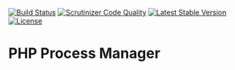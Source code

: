 [![Build Status](https://scrutinizer-ci.com/g/lizardmedia/php-process-manager/badges/build.png?b=master)](https://scrutinizer-ci.com/g/lizardmedia/php-process-manager/build-status/master)
[![Scrutinizer Code Quality](https://scrutinizer-ci.com/g/lizardmedia/php-process-manager/badges/quality-score.png?b=master)](https://scrutinizer-ci.com/g/lizardmedia/php-process-manager/?branch=master)
[![Latest Stable Version](https://poser.pugx.org/lizardmedia/php-process-manager/v/stable)](https://packagist.org/packages/lizardmedia/php-process-manager)
[![License](https://poser.pugx.org/lizardmedia/php-process-manager/license)](https://packagist.org/packages/lizardmedia/php-process-manager)

# PHP Process Manager #
